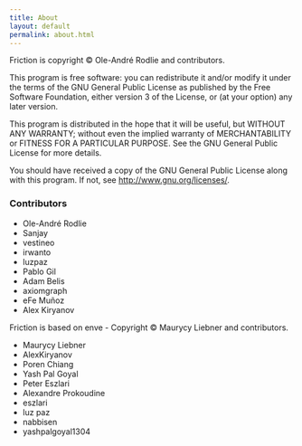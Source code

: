 ```yaml
---
title: About
layout: default
permalink: about.html
---
```


Friction is copyright &copy; Ole-André Rodlie and contributors.

This program is free software: you can redistribute it and/or modify it under the terms of the GNU General Public License as published by the Free Software Foundation, either version 3 of the License, or (at your option) any later version.

This program is distributed in the hope that it will be useful, but WITHOUT ANY WARRANTY; without even the implied warranty of MERCHANTABILITY or FITNESS FOR A PARTICULAR PURPOSE. See the GNU General Public License for more details.

You should have received a copy of the GNU General Public License along with this program.  If not, see <http://www.gnu.org/licenses/>.

### Contributors

- Ole-André Rodlie 
- Sanjay 
- vestineo 
- irwanto 
- luzpaz 
- Pablo Gil 
- Adam Belis 
- axiomgraph 
- eFe Muñoz
- Alex Kiryanov

Friction is based on enve - Copyright &copy; Maurycy Liebner and contributors.

- Maurycy Liebner 
- AlexKiryanov 
- Poren Chiang 
- Yash Pal Goyal 
- Peter Eszlari 
- Alexandre Prokoudine 
- eszlari 
- luz paz 
- nabbisen 
- yashpalgoyal1304 

